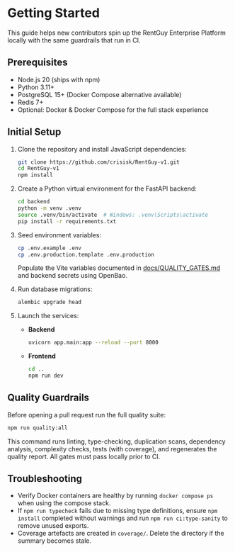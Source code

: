 # Getting Started

This guide helps new contributors spin up the RentGuy Enterprise Platform locally with the same guardrails that run in CI.

## Prerequisites

- Node.js 20 (ships with npm)
- Python 3.11+
- PostgreSQL 15+ (Docker Compose alternative available)
- Redis 7+
- Optional: Docker & Docker Compose for the full stack experience

## Initial Setup

1. Clone the repository and install JavaScript dependencies:

   ```bash
   git clone https://github.com/crisisk/RentGuy-v1.git
   cd RentGuy-v1
   npm install
   ```

2. Create a Python virtual environment for the FastAPI backend:

   ```bash
   cd backend
   python -m venv .venv
   source .venv/bin/activate  # Windows: .venv\Scripts\activate
   pip install -r requirements.txt
   ```

3. Seed environment variables:

   ```bash
   cp .env.example .env
   cp .env.production.template .env.production
   ```

   Populate the Vite variables documented in [docs/QUALITY_GATES.md](QUALITY_GATES.md) and backend secrets using OpenBao.

4. Run database migrations:

   ```bash
   alembic upgrade head
   ```

5. Launch the services:

   - **Backend**

     ```bash
     uvicorn app.main:app --reload --port 8000
     ```

   - **Frontend**

     ```bash
     cd ..
     npm run dev
     ```

## Quality Guardrails

Before opening a pull request run the full quality suite:

```bash
npm run quality:all
```

This command runs linting, type-checking, duplication scans, dependency analysis, complexity checks, tests (with coverage), and regenerates the quality report. All gates must pass locally prior to CI.

## Troubleshooting

- Verify Docker containers are healthy by running `docker compose ps` when using the compose stack.
- If `npm run typecheck` fails due to missing type definitions, ensure `npm install` completed without warnings and run `npm run ci:type-sanity` to remove unused exports.
- Coverage artefacts are created in `coverage/`. Delete the directory if the summary becomes stale.

